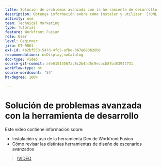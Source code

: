 ```yaml
---
title: Solución de problemas avanzada con la herramienta de desarrollo
description: Obtenga información sobre cómo instalar y utilizar  [!DNL Adobe Workfront Fusion dev tool] y revise las diferentes herramientas de diseño de escenarios avanzados que incluye.
activity: use
team: Technical Marketing
type: Tutorial
feature: Workfront Fusion
role: User
level: Beginner
jira: KT-9061
exl-id: 4b2bf553-547d-4fc5-afbe-367e680b26b8
recommendations: noDisplay,noCatalog
doc-type: video
source-git-commit: a4e61514567ac8c2b4ad5c9ecacb87bd83947731
workflow-type: ht
source-wordcount: '54'
ht-degree: 100%

---
```


# Solución de problemas avanzada con la herramienta de desarrollo

Este vídeo contiene información sobre:

* Instalación y uso de la herramienta Dev de Workfront Fusion
* Cómo revisar las distintas herramientas de diseño de escenarios avanzados

>[!VIDEO](https://video.tv.adobe.com/v/335302/?quality=12&learn=on)
